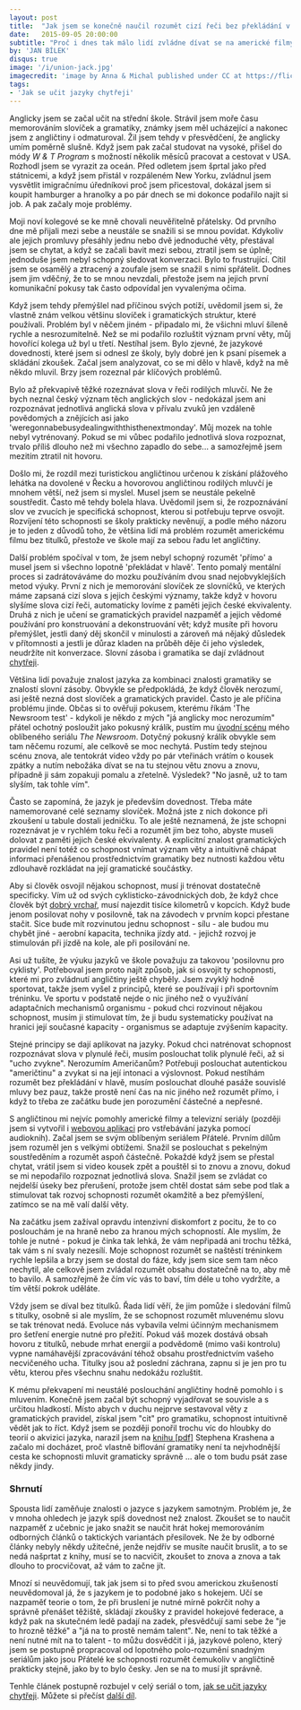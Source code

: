 ```yaml
---
layout: post
title:  "Jak jsem se konečně naučil rozumět cizí řeči bez překládání v hlavě"
date:   2015-09-05 20:00:00
subtitle: "Proč i dnes tak málo lidí zvládne dívat se na americké filmy v původním znění bez titulků, když se prakticky všichni ve škole učí anglicky?"
by: 'JAN BÍLEK'
disqus: true
image: '/i/union-jack.jpg'
imagecredit: 'image by Anna & Michal published under CC at https://flic.kr/p/n9pZ5'
tags:
- 'Jak se učit jazyky chytřeji'
---
```

Anglicky jsem se začal učit na střední škole. Strávil jsem moře času memorováním slovíček a gramatiky, známky jsem měl ucházející a nakonec jsem z angličtiny i odmaturoval. Žil jsem tehdy v přesvědčení, že anglicky umím poměrně slušně. Když jsem pak začal studovat na vysoké, přišel do módy <em>W & T Program</em> s možností několik měsíců pracovat a cestovat v USA. Rozhodl jsem se vyrazit za oceán. Před odletem jsem šprtal jako před státnicemi, a když jsem přistál v rozpáleném New Yorku, zvládnul jsem vysvětlit imigračnímu úředníkovi proč jsem přicestoval, dokázal jsem si koupit hamburger a hranolky a po pár dnech se mi dokonce podařilo najít si job. A pak začaly moje problémy.

Moji noví kolegové se ke mně chovali neuvěřitelně přátelsky. Od prvního dne mě přijali mezi sebe a neustále se snažili si se mnou povídat. Kdykoliv ale jejich promluvy přesáhly jednu nebo dvě jednoduché věty, přestával jsem se chytat, a když se začali bavit mezi sebou, ztratil jsem se úplně; jednoduše jsem nebyl schopný sledovat konverzaci. Bylo to frustrující. Cítil jsem se osamělý a ztracený a zoufale jsem se snažil s nimi spřátelit. Dodnes jsem jim vděčný, že to se mnou nevzdali, přestože jsem na jejich první komunikační pokusy tak často odpovídal jen vyvalenýma očima.

Když jsem tehdy přemýšlel nad příčinou svých potíží, uvědomil jsem si, že vlastně znám velkou většinu slovíček i gramatických struktur, které používali. Problém byl v něčem jiném - připadalo mi, že všichni mluví šíleně rychle a nesrozumitelně. Než se mi podařilo rozluštit význam první věty, můj hovořící kolega už byl u třetí. Nestíhal jsem. Bylo zjevné, že jazykové dovednosti, které jsem si odnesl ze školy, byly dobré jen k psaní písemek a skládání zkoušek. Začal jsem analyzovat, co se mi dělo v hlavě, když na mě někdo mluvil. Brzy jsem rozeznal pár klíčových problémů.

Bylo až překvapivě těžké rozeznávat slova v řeči rodilých mluvčí. Ne že bych neznal český význam těch anglických slov - nedokázal jsem ani rozpoznávat jednotlivá anglická slova v přívalu zvuků jen vzdáleně povědomých a znějících asi jako 'weregonnabebusydealingwiththisthenextmonday'. Můj mozek na tohle nebyl vytrénovaný. Pokud se mi vůbec podařilo jednotlivá slova rozpoznat, trvalo příliš dlouho než mi všechno zapadlo do sebe... a samozřejmě jsem mezitím ztratil nit hovoru. 

Došlo mi, že rozdíl mezi turistickou angličtinou určenou k získání plážového lehátka na dovolené v Řecku a hovorovou angličtinou rodilých mluvčí je mnohem větší, než jsem si myslel. Musel jsem se neustále pekelně soustředit. Často mě tehdy bolela hlava. Uvědomil jsem si, že rozpoznávání slov ve zvucích je specifická schopnost, kterou si potřebuju teprve osvojit. Rozvíjení této schopnosti se školy prakticky nevěnují, a podle mého názoru je to jeden z důvodů toho, že většina lidí má problém rozumět americkému filmu bez titulků, přestože ve škole mají za sebou řadu let angličtiny.

Další problém spočíval v tom, že jsem nebyl schopný rozumět 'přímo' a musel jsem si všechno lopotně 'překládat v hlavě'. Tento pomalý mentální proces si zadrátováváme do mozku používáním dvou snad nejobvyklejších metod výuky. První z nich je memorování slovíček ze slovníčků, ve kterých máme zapsaná cizí slova s jejich českými významy, takže když v hovoru slyšíme slova cizí řeči, automaticky lovíme z paměti jejich české ekvivalenty. Druhá z nich je učení se gramatických pravidel nazpaměť a jejich vědomé používání pro konstruování a dekonstruování vět; když musíte při hovoru přemýšlet, jestli daný děj skončil v minulosti a zároveň má nějaký důsledek v přítomnosti a jestli je důraz kladen na průběh děje či jeho výsledek, neudržíte nit konverzace. Slovní zásoba i gramatika se dají zvládnout <a href="../jak-se-ucit-jazyky-efektivneji">chytřeji</a>.

Většina lidí považuje znalost jazyka za kombinaci znalosti gramatiky se znalostí slovní zásoby. Obvykle se předpokládá, že když člověk nerozumí, asi ještě nezná dost slovíček a gramatických pravidel. Často je ale příčina problému jinde. Občas si to ověřuji pokusem, kterému říkám 'The Newsroom test' - kdykoli je někdo z mých "já anglicky moc nerozumím" přátel ochotný posloužit jako pokusný králík, pustím mu <a href="https://youtu.be/1zqOYBabXmA?t=3m10s" target="_blank">úvodní scénu</a> mého oblíbeného seriálu <em>The Newsroom</em>. Dotyčný pokusný králík obvykle sem tam něčemu rozumí, ale celkově se moc nechytá. Pustím tedy stejnou scénu znova, ale tentokrát video vždy po pár vteřinách vrátím o kousek zpátky a nutím nebožáka dívat se na tu stejnou větu znovu a znovu, případně ji sám zopakuji pomalu a zřetelně. Výsledek? "No jasně, už to tam slyším, tak tohle vím".

Často se zapomíná, že jazyk je především dovednost. Třeba máte namemorované celé seznamy slovíček. Možná jste z nich dokonce při zkoušení u tabule dostali jedničku. To ale ještě neznamená, že jste schopni rozeznávat je v rychlém toku řeči a rozumět jim bez toho, abyste museli dolovat z paměti jejich české ekvivalenty. A explicitní znalost gramatických pravidel není totéž co schopnost vnímat význam věty a intuitivně chápat informaci přenášenou prostřednictvím gramatiky bez nutnosti každou větu zdlouhavě rozkládat na její gramatické součástky. 

Aby si člověk osvojil nějakou schopnost, musí ji trénovat dostatečně specificky. Vím už od svých cyklisticko-závodnických dob, že když chce člověk být <a href="https://en.wikipedia.org/wiki/File:Marco_Pantani,_1997.jpg#/media/File:Marco_Pantani,_1997.jpg">dobrý vrchař</a>, musí najezdit tisíce kilometrů v kopcích. Když bude jenom posilovat nohy v posilovně, tak na závodech v prvním kopci přestane stačit. Sice bude mít rozvinutou jednu schopnost - sílu - ale budou mu chybět jiné - aerobní kapacita, technika jízdy atd. - jejichž rozvoj je stimulován při jízdě na kole, ale při posilování ne.

Asi už tušíte, že výuku jazyků ve škole považuju za takovou 'posilovnu pro cyklisty'. Potřeboval jsem proto najít způsob, jak si osvojit ty schopnosti, které mi pro zvládnutí angličtiny ještě chyběly. Jsem zvyklý hodně sportovat, takže jsem vyšel z principů, které se používají i při sportovním tréninku. Ve sportu v podstatě nejde o nic jiného než o využívání adaptačních mechanismů organismu - pokud chci rozvinout nějakou schopnost, musím ji stimulovat tím, že ji budu systematicky používat na hranici její současné kapacity - organismus se adaptuje zvýšením kapacity.

Stejné principy se dají aplikovat na jazyky. Pokud chci natrénovat schopnost rozpoznávat slova v plynulé řeči, musím poslouchat tolik plynulé řeči, až si "ucho zvykne". Nerozumím Američanům? Potřebuji poslouchat autentickou "američtinu" a zvykat si na její intonaci a výslovnost. Pokud nestíhám rozumět bez překládání v hlavě, musím poslouchat dlouhé pasáže souvislé mluvy bez pauz, takže prostě není čas na nic jiného než rozumět přímo, i když to třeba ze začátku bude jen porozumění částečné a nepřesné.

S angličtinou mi nejvíc pomohly americké filmy a televizní seriály (později jsem si vytvořil i <a href="https://understand.simplyeasy.cz/cesky.html">webovou aplikaci</a> pro vstřebávání jazyka pomocí audioknih). Začal jsem se svým oblíbeným seriálem Přátelé. Prvním dílům jsem rozuměl jen s velkými obtížemi. Snažil se poslouchat s pekelným soustředěním a rozumět aspoň částečně. Pokaždé když jsem se přestal chytat, vrátil jsem si video kousek zpět a pouštěl si to znovu a znovu, dokud se mi nepodařilo rozpoznat jednotlivá slova. Snažil jsem se zvládat co nejdelší úseky bez přerušení, protože jsem chtěl dostat sám sebe pod tlak a stimulovat tak rozvoj schopnosti rozumět okamžitě a bez přemýšlení, zatímco se na mě valí další věty.

Na začátku jsem zažíval opravdu intenzivní diskomfort z pocitu, že to co poslouchám je na hraně nebo za hranou mých schopností. Ale myslím, že tohle je nutné - pokud je činka tak lehká, že vám nepřipadá ani trochu těžká, tak vám s ní svaly nezesílí. Moje schopnost rozumět se naštěstí tréninkem rychle lepšila a brzy jsem se dostal do fáze, kdy jsem sice sem tam něco nechytil, ale celkově jsem zvládal rozumět obsahu dostatečně na to, aby mě to bavilo. A samozřejmě že čím víc vás to baví, tím déle u toho vydržíte, a tím větší pokrok uděláte.

Vždy jsem se díval bez titulků. Řada lidí věří, že jim pomůže i sledování filmů s titulky, osobně si ale myslím, že se schopnost rozumět mluvenému slovu se tak trénovat nedá. Evoluce nás vybavila velmi účinným mechanismem pro šetření energie nutné pro přežití. Pokud váš mozek dostává obsah hovoru z titulků, nebude mrhat energií a podvědomě (mimo vaši kontrolu) vypne namáhavější zpracovávání téhož obsahu prostřednictvím vašeho necvičeného ucha. Titulky jsou až poslední záchrana, zapnu si je jen pro tu větu, kterou přes všechnu snahu nedokážu rozluštit.

K mému překvapení mi neustálé poslouchání angličtiny hodně pomohlo i s mluvením. Konečně jsem začal být schopný vyjadřovat se souvisle a s určitou hladkostí. Místo abych v duchu nejprve sestavoval věty z gramatických pravidel, získal jsem "cit" pro gramatiku, schopnost intuitivně vědět jak to říct. Když jsem se později ponořil trochu víc do hloubky do teorií o akvizici jazyka, narazil jsem na <a href="http://www.sdkrashen.com/content/books/principles_and_practice.pdf" title="Principles and Practice in Second Language Acquisition">knihu [pdf]</a> Stephena Krashena a začalo mi docházet, proč vlastně biflování gramatiky není ta nejvhodnější cesta ke schopnosti mluvit gramaticky správně ... ale o tom budu psát zase někdy jindy.

<h3>Shrnutí</h3>
Spousta lidí zaměňuje znalosti o jazyce s jazykem samotným. Problém je, že v mnoha ohledech je jazyk spíš dovednost než znalost. Zkoušet se to naučit nazpaměť z učebnic je jako snažit se naučit hrát hokej memorováním odborných článků o taktických variantách přesilovek. Ne že by odborné články nebyly někdy užitečné, jenže nejdřív se musíte naučit bruslit, a to se nedá našprtat z knihy, musí se to nacvičit, zkoušet to znova a znova a tak dlouho to procvičovat, až vám to začne jít.

Mnozí si neuvědomují, tak jak jsem si to před svou americkou zkušeností neuvědomoval já, že s jazykem je to podobné jako s hokejem. Učí se nazpaměť teorie o tom, že při bruslení je nutné mírně pokrčit nohy a správně přenášet těžiště, skládají zkoušky z pravidel hokejové federace, a když pak na skutečném ledě padají na zadek, přesvědčují sami sebe že "je to hrozně těžké" a "já na to prostě nemám talent". Ne, není to tak těžké a není nutné mít na to talent - to můžu dosvědčit i já, jazykové poleno, který jsem se postupně propracoval od lopotného polo-rozumění snadným seriálům jako jsou Přátelé ke schopnosti rozumět čemukoliv v angličtině prakticky stejně, jako by to bylo česky. Jen se na to musí jít správně.

<div class="teaser">
Tenhle článek postupně rozbujel v celý seriál o tom, <a href="../serialy/jak-se-ucit-jazyky-chytreji">jak se učit jazyky chytřeji</a>. Můžete si přečíst <a href="../jak-se-naucit-cizi-jazyk-pomoci-zajimaveho-audio-obsahu/">další díl</a>.
</div>




